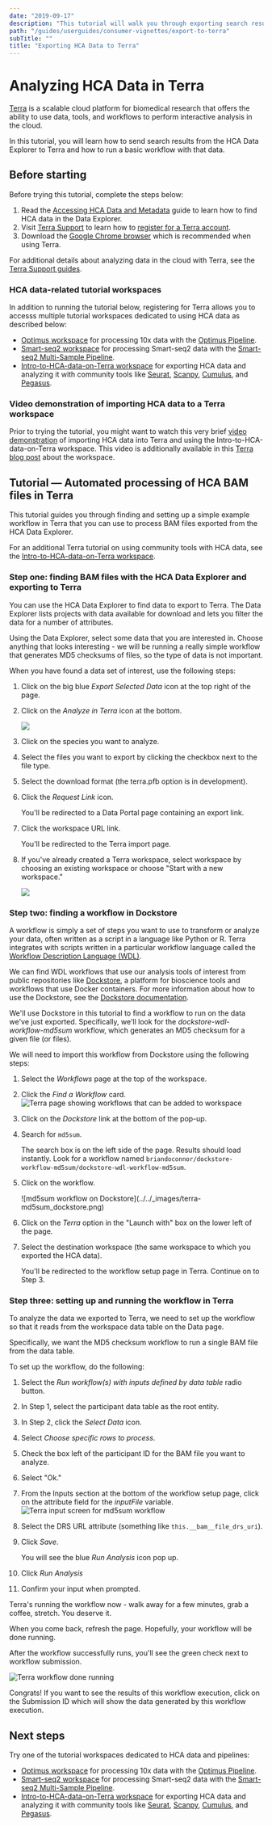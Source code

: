 ```yaml
---
date: "2019-09-17"
description: "This tutorial will walk you through exporting search results from the HCA Data Explorer to Terra."
path: "/guides/userguides/consumer-vignettes/export-to-terra"
subTitle: ""
title: "Exporting HCA Data to Terra"
---
```


# Analyzing HCA Data in Terra
[Terra](https://app.terra.bio/) is a scalable cloud platform for biomedical research that offers the ability to use data, tools, and workflows to perform interactive analysis in the cloud.

In this tutorial, you will learn how to send search results from the HCA Data Explorer to Terra and how to run a basic workflow with that data.

## Before starting

Before trying this tutorial, complete the steps below:
1. Read the [Accessing HCA Data and Metadata](../quick-start-guide) guide to learn how to find HCA data in the Data Explorer.
1. Visit [Terra Support](https://support.terra.bio/hc/en-us) to learn how to [register for a Terra account](https://support.terra.bio/hc/en-us/articles/360028235911).
1. Download the [Google Chrome browser](https://www.google.com/chrome/) which is recommended when using Terra.


For additional details about analyzing data in the cloud with Terra, see the[ Terra Support guides](https://support.terra.bio/hc/en-us/sections/360006866192). 

### HCA data-related tutorial workspaces
In addition to running the tutorial below, registering for Terra allows you to accesss multiple tutorial workspaces dedicated to using HCA data as described below:

* [Optimus workspace](https://app.terra.bio/#workspaces/featured-workspaces-hca/HCA_Optimus_Pipeline) for processing 10x data with the [Optimus Pipeline](/pipelines/optimus-workflow).
* [Smart-seq2 workspace](https://app.terra.bio/#workspaces/featured-workspaces-hca/HCA%20Smart-seq2%20Multi%20Sample%20Pipeline) for processing Smart-seq2 data with the [Smart-seq2 Multi-Sample Pipeline](/pipelines/smart-seq2-workflow).
* [Intro-to-HCA-data-on-Terra workspace](https://app.terra.bio/#workspaces/featured-workspaces-hca/Intro-to-HCA-data-on-Terra) for exporting HCA data and analyzing it with community tools like [Seurat](https://satijalab.org/seurat/index.html), [Scanpy](https://scanpy-tutorials.readthedocs.io/en/latest/index.html), [Cumulus](https://cumulus.readthedocs.io/en/latest/index.html), and [Pegasus](https://pegasus.readthedocs.io/en/stable/#). 

### Video demonstration of importing HCA data to a Terra workspace
Prior to trying the tutorial, you might want to watch this very brief [video demonstration](https://www.youtube.com/watch?v=G3N2i3NjsfY) of importing HCA data into Terra and using the Intro-to-HCA-data-on-Terra workspace. This video is additionally available in this [Terra blog post](https://terra.bio/discover-how-to-use-human-cell-atlas-data-in-terra/) about the workspace.


## Tutorial — Automated processing of HCA BAM files in Terra 

This tutorial guides you through finding and setting up a simple example workflow in Terra that you can use to process BAM files exported from the HCA Data Explorer.

For an additional Terra tutorial on using community tools with HCA data, see the [Intro-to-HCA-data-on-Terra workspace](https://app.terra.bio/#workspaces/featured-workspaces-hca/Intro-to-HCA-data-on-Terra). 

### Step one: finding BAM files with the HCA Data Explorer and exporting to Terra

You can use the <link-to-browser relativelink="/projects">HCA Data Explorer</link-to-browser> to find data to export to Terra. The Data Explorer lists projects with data available for download and lets you filter the data for a number of attributes.

Using the Data Explorer, select some data that you are interested in. Choose anything that looks interesting - we will be running a really simple workflow that generates MD5 checksums of files, so the type of data is not important.

When you have found a data set of interest, use the following steps:
1. Click on the big blue *Export Selected Data* icon at the top right of the page. 
2. Click on the *Analyze in Terra* icon at the bottom.

    ![](../../_images/analyze-in-terra-export.png)

3. Click on the species you want to analyze.
4. Select the files you want to export by clicking the checkbox next to the file type.
5. Select the download format (the terra.pfb option is in development).
6. Click the *Request Link* icon.
	
    You'll be redirected to a Data Portal page containing an export link.

7. Click the workspace URL link.
	
    You'll be redirected to the Terra import page.

8. If you've already created a Terra workspace, select workspace by choosing an existing workspace or choose "Start with a new workspace."

    ![](../../_images/terra-import.png) 

### Step two: finding a workflow in Dockstore
A workflow is simply a set of steps you want to use to transform or analyze your data, often written as a script in a language like Python or R. Terra integrates with scripts written in a particular workflow language called the [Workflow Description Language (WDL)](https://openwdl.org/).  

We can find WDL workflows that use our analysis tools of interest from public repositories like [Dockstore](https://dockstore.org/), a platform for bioscience tools and workflows that use Docker containers. For more information about how to use the Dockstore, see the [Dockstore documentation](https://docs.dockstore.org/en/develop/).

We'll use Dockstore in this tutorial to find a workflow to run on the data we've just exported. Specifically, we'll look for the *dockstore-wdl-workflow-md5sum* workflow, which generates an MD5 checksum for a given file (or files). 

We will need to import this workflow from Dockstore using the following steps: 

1. Select the *Workflows* page at the top of the workspace.
1. Click the *Find a Workflow* card.
	<figure-styles shadowless=true>
	![Terra page showing workflows that can be added to workspace](../../_images/terra-workflows.png)
	</figure-styles>

1. Click on the *Dockstore* link at the bottom of the pop-up. 
1. Search for `md5sum`. 
	
	The search box is on the left side of the page. Results should load instantly. Look for a workflow named
	`briandoconnor/dockstore-workflow-md5sum/dockstore-wdl-workflow-md5sum`.

1. Click on the workflow. 
	
	<figure-styles shadowless=true>
	![md5sum workflow on Dockstore](../../_images/terra-md5sum_dockstore.png)
	</figure-styles>

1. Click on the *Terra* option in the "Launch with" box on the lower left of the page.

1. Select the destination workspace (the same workspace to which you exported the HCA data). 

	You'll be redirected to the workflow setup page in Terra. Continue on to Step 3.


### Step three: setting up and running the workflow in Terra
To analyze the data we exported to Terra, we need to set up the workflow so that it reads from the workspace data table on the Data page.

Specifically, we want the MD5 checksum workflow to run a single BAM file from the data table. 

To set up the workflow, do the following:

1. Select the *Run workflow(s) with inputs defined by data table* radio button.
1. In Step 1, select the participant data table as the root entity.
1. In Step 2, click the *Select Data* icon.
1. Select *Choose specific rows to process*.
1. Check the box left of the participant ID for the BAM file you want to analyze. 
1. Select "Ok."
1. From the Inputs section at the bottom of the workflow setup page, click on the attribute field for the *inputFile* variable.
	<figure-styles shadowless=true>
	![Terra input screen for md5sum workflow](../../_images/terra-md5sum_input.png)
	</figure-styles>

1. Select the DRS URL attribute (something like `this.__bam__file_drs_uri`). 
1. Click *Save*. 

	You will see the blue *Run Analysis* icon pop up. 

1. Click *Run Analysis*
1. Confirm your input when prompted. 

Terra's running the workflow now - walk away for a few minutes, grab a coffee, stretch. You deserve it.

When you come back, refresh the page. Hopefully, your workflow will be done running. 

After the workflow successfully runs, you'll see the green check next to workflow submission.

<figure-styles shadowless=true>

![Terra workflow done running](../../_images/terra-workflow_done.png)

</figure-styles>

Congrats! If you want to see the results of this workflow execution, click on the Submission ID which will show the data generated by this workflow execution.

## Next steps
Try one of the tutorial workspaces dedicated to HCA data and pipelines:
* [Optimus workspace](https://app.terra.bio/#workspaces/featured-workspaces-hca/HCA_Optimus_Pipeline) for processing 10x data with the [Optimus Pipeline](/pipelines/optimus-workflow).
* [Smart-seq2 workspace](https://app.terra.bio/#workspaces/featured-workspaces-hca/HCA%20Smart-seq2%20Multi%20Sample%20Pipeline) for processing Smart-seq2 data with the [Smart-seq2 Multi-Sample Pipeline](/pipelines/smart-seq2-workflow).
* [Intro-to-HCA-data-on-Terra workspace](https://app.terra.bio/#workspaces/featured-workspaces-hca/Intro-to-HCA-data-on-Terra) for exporting HCA data and analyzing it with community tools like [Seurat](https://satijalab.org/seurat/index.html), [Scanpy](https://scanpy-tutorials.readthedocs.io/en/latest/index.html), [Cumulus](https://cumulus.readthedocs.io/en/latest/index.html), and [Pegasus](https://pegasus.readthedocs.io/en/stable/#). 



